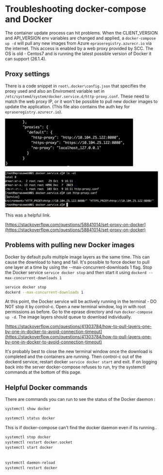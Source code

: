 # Troubleshooting docker-compose and Docker

The container update process can hit problems. When the CLIENT_VERSION and API_VERSION env variables are changed and applied, a `docker-compose up -d` will pull any new images from Azure `epraseregistry.azurecr.io` via the internet. This access is enabled by a web proxy provided by SCC. The OS is old - Centos7 and is running the latest possible version of Docker it can support (26.1.4). 

## Proxy settings

There is a code snippet in `root\.docker\config.json` that specifies the proxy used and also an Enviroment variable set in `/etc/systemd/system/docker.service.d/http-proxy.conf`. These need to match the web proxy IP, or it won't be possible to pull new docker images to update the application. (This file also contains the auth key for `epraseregistry.azurecr.io`).

![config.json](/readme-images/config.json.png)


![http-proxy.conf](/readme-images/docker-http-proxy.png)

This was a helpful link. 

[https://stackoverflow.com/questions/58841014/set-proxy-on-docker](https://stackoverflow.com/questions/58841014/set-proxy-on-docker)

## Problems with pulling new Docker images

Docker by default pulls multiple image layers as the same time. This can cause the download to hang and fail. It's possible to force docker to pull one layer at a time by using the --max-concurrent-downloads 1 flag. Stop the Docker service `service docker stop` and then start it using `dockerd --max-concurrent-downloads 1`

```bash
service docker stop
dockerd --max-concurrent-downloads 1
```

At this point, the Docker service will be actively running in the terminal - DO NOT stop it by control-c. Open a new terminal window, log in with root permissions as before. Go to the eprase directory and run `docker-compose up -d`. The image layers should queue to download individually. 

[https://stackoverflow.com/questions/41303784/how-to-pull-layers-one-by-one-in-docker-to-avoid-connection-timeout](https://stackoverflow.com/questions/41303784/how-to-pull-layers-one-by-one-in-docker-to-avoid-connection-timeout)


It's probably best to close the new terminal window once the download is completed and the containers are running. Then control-c out of the dockerd service, restart docker `service docker start` and exit. If on logging back into the server docker-compose refuses to run, try the systemctl commands at the bottom of this page.

## Helpful Docker commands

There are commands you can run to see the status of the Docker daemon :

```bash
systemctl show docker
 ```

 ```bash
systemctl status docker
 ```

This is if docker-compose can't find the docker daemon even if its running..

```bash
systemctl stop docker
systemctl restart docker.socket
systemctl start docker


systemctl daemon-reload
systemctl restart docker
```



